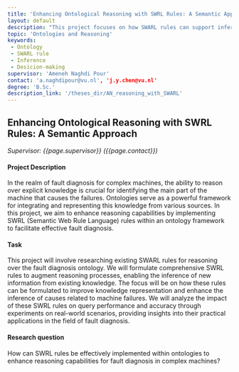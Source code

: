 ```yaml
---
title: 'Enhancing Ontological Reasoning with SWRL Rules: A Semantic Approach' 
layout: default
description: "This project focuses on how SWARL rules can support inferencing of new knowledge and improve decision-making situations."
topic: 'Ontologies and Reasoning' 
keywords: 
 - Ontology
 - SWARL rule
 - Inference
 - Desicion-making
supervisor: 'Ameneh Naghdi Pour'
contact: 'a.naghdipour@vu.nl', 'j.y.chen@vu.nl'
degree: 'B.Sc.'
description_link: '/theses_dir/AN_reasoning_with_SWARL'
---
```



## Enhancing Ontological Reasoning with SWRL Rules: A Semantic Approach

*Supervisor: {{page.supervisor}} ({{page.contact}})*

#### Project Description 
In the realm of fault diagnosis for complex machines, the ability to reason over explicit knowledge is crucial for identifying the main part of the machine that causes the failures. Ontologies serve as a powerful framework for integrating and representing this knowledge from various sources. In this project, we aim to enhance reasoning capabilities by implementing SWRL (Semantic Web Rule Language) rules within an ontology framework to facilitate effective fault diagnosis.

#### Task
This project will involve researching existing SWARL rules for reasoning over the fault diagnosis ontology. We will formulate comprehensive SWRL rules to augment reasoning processes, enabling the inference of new information from existing knowledge. The focus will be on how these rules can be formulated to improve knowledge representation and enhance the inference of causes related to machine failures. We will analyze the impact of these SWRL rules on query performance and accuracy through experiments on real-world scenarios, providing insights into their practical applications in the field of fault diagnosis.
#### Research question
How can SWRL rules be effectively implemented within ontologies to enhance reasoning capabilities for fault diagnosis in complex machines?

